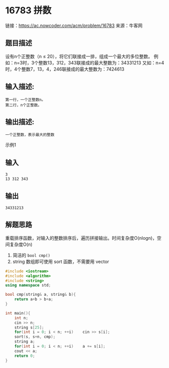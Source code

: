 # 16783 拼数

链接：https://ac.nowcoder.com/acm/problem/16783
来源：牛客网



## 题目描述

设有n个正整数（n ≤ 20），将它们联接成一排，组成一个最大的多位整数。
 例如：n=3时，3个整数13，312，343联接成的最大整数为：34331213
 又如：n=4时，4个整数7，13，4，246联接成的最大整数为：7424613

  

## 输入描述:

```
第一行，一个正整数n。
第二行，n个正整数。
```

## 输出描述:

```
一个正整数，表示最大的整数
```

示例1

## 输入

```
3
13 312 343
```

## 输出

```
34331213
```





## 解题思路

重载排序函数，对输入的整数排序后，遍历拼接输出。时间复杂度O(nlogn)，空间复杂度O(n)

1. 简洁的 `bool cmp()` 
2. string 数组即可使用 sort 函数，不需要用 vector

```c++
#include <iostream>
#include <algorithm>
#include <string>
using namespace std;

bool cmp(string& a, string& b){
    return a+b > b+a;
}

int main(){
    int n;
    cin >> n;
    string s[25];
    for(int i = 0; i < n; ++i)    cin >> s[i];
    sort(s, s+n, cmp);
    string a;
    for(int i = 0; i < n; ++i)    a += s[i];
    cout << a;
    return 0;
}
```

